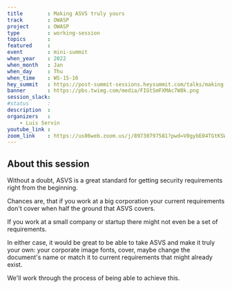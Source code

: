 ```yaml
---
title        : Making ASVS truly yours
track        : OWASP
project      : OWASP
type         : working-session
topics       :
featured     :
event        : mini-summit
when_year    : 2022
when_month   : Jan
when_day     : Thu
when_time    : WS-15-16
hey_summit   : https://post-summit-sessions.heysummit.com/talks/making-asvs-truly-yours/
banner       : https://pbs.twimg.com/media/FIGtSmFXMAc7W8k.png
session_slack:
#status      : 
description  :
organizers   :
    - Luis Servin
youtube_link : 
zoom_link    : https://us06web.zoom.us/j/89730797581?pwd=V0gybE04TGtKSWhlc2dKOW05Z1E3UT09
---
```


## About this session

Without a doubt, ASVS is a great standard for getting security requirements right from the beginning. 

Chances are, that if you work at a big corporation your current requirements don't cover when half the ground that ASVS covers. 

If you work at a small company or startup there might not even be a set of requirements. 

In either case, it would be great to be able to take ASVS and make it truly your own: your corporate image fonts, cover, maybe change the document's name or match it to current requirements that might already exist.

We'll work through the process of being able to achieve this. 
